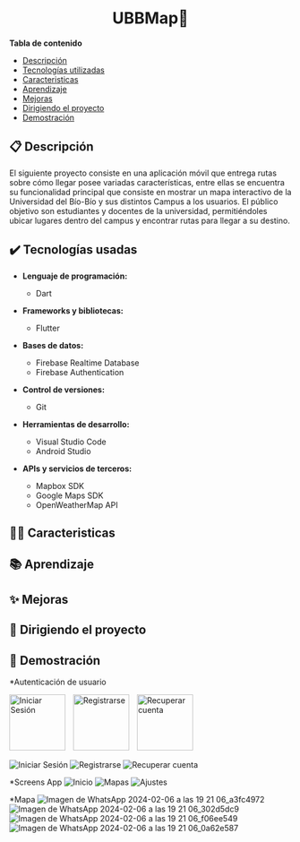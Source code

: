 <h1 align="center"> UBBMap🚶 </h1>


**Tabla de contenido**   
* [Descripción](#descripcion)
* [Tecnologías utilizadas](#tec-util)
* [Caracteristicas](#caract)
* [Aprendizaje](#aprendizaje)
* [Mejoras](#mejora)
* [Dirigiendo el proyecto](#instrucciones)
* [Demostración](#img)
## 📋 Descripción<a name="descripcion"></a>
   El siguiente proyecto consiste en una aplicación móvil que entrega rutas sobre cómo llegar posee variadas características, entre ellas se encuentra su funcionalidad principal que consiste en mostrar un mapa interactivo de la Universidad del Bío-Bío y sus distintos Campus a los usuarios. El público objetivo son estudiantes y docentes de la universidad, permitiéndoles ubicar lugares dentro del campus y encontrar rutas para llegar a su destino.

## ✔️ Tecnologías usadas<a name="tec-util"></a>

* <b>Lenguaje de programación:</b>
  * Dart

* <b>Frameworks y bibliotecas:</b>
  * Flutter
    
* <b>Bases de datos:</b>
  * Firebase Realtime Database
  * Firebase Authentication
    
* <b>Control de versiones:</b>
  * Git
    
* <b>Herramientas de desarrollo:</b>
  * Visual Studio Code
  * Android Studio
    
* <b>APIs y servicios de terceros:</b>
  * Mapbox SDK
  * Google Maps SDK
  * OpenWeatherMap API

## 👦🍳 Caracteristicas<a name="caract"></a>
## 📚 Aprendizaje<a name="aprendizaje"></a>
## ✨ Mejoras<a name="mejora"></a>
## 🚦 Dirigiendo el proyecto<a name="instrucciones"></a>
## 📱 Demostración<a name="img"></a>

*Autenticación de usuario

<ul style="list-style-type:none; padding:0;">
    <li style="display:inline-block; margin-right:10px;">
        <img src="https://github.com/IvanParada/ubb/assets/118088453/1a797394-7451-4c4d-b176-6f4bac09aafa" alt="Iniciar Sesión" style="width:100px;">
    </li>
    <li style="display:inline-block; margin-right:10px;">
        <img src="https://github.com/IvanParada/ubb/assets/118088453/52b8c0a4-d308-45ca-855c-a7c9d7d48c45" alt="Registrarse" style="width:100px;">
    </li>
    <li style="display:inline-block;">
        <img src="https://github.com/IvanParada/ubb/assets/118088453/836abc24-944d-4d39-8d96-8057b81c4479" alt="Recuperar cuenta" style="width:100px;">
    </li>
</ul>

![Iniciar Sesión](https://github.com/IvanParada/ubb/assets/118088453/1a797394-7451-4c4d-b176-6f4bac09aafa)
![Registrarse](https://github.com/IvanParada/ubb/assets/118088453/52b8c0a4-d308-45ca-855c-a7c9d7d48c45)
![Recuperar cuenta](https://github.com/IvanParada/ubb/assets/118088453/836abc24-944d-4d39-8d96-8057b81c4479)

*Screens App
![Inicio](https://github.com/IvanParada/ubb/assets/118088453/b5c3cca3-ecff-4a74-a91b-88d02c460e20)
![Mapas](https://github.com/IvanParada/ubb/assets/118088453/da812494-288b-4033-8218-4f173bda2270)
![Ajustes](https://github.com/IvanParada/ubb/assets/118088453/e6210685-f55e-4575-912b-8a4b5f48f05b)

*Mapa
![Imagen de WhatsApp 2024-02-06 a las 19 21 06_a3fc4972](https://github.com/IvanParada/ubb/assets/118088453/1d6c07ca-fe95-4de1-af7d-788f279efc18)
![Imagen de WhatsApp 2024-02-06 a las 19 21 06_302d5dc9](https://github.com/IvanParada/ubb/assets/118088453/54e04245-c6b5-4491-b8dd-cc565b70e3a1)
![Imagen de WhatsApp 2024-02-06 a las 19 21 06_f06ee549](https://github.com/IvanParada/ubb/assets/118088453/3c116b2d-8b86-4d1e-8d1c-2d24dfab4efb)
![Imagen de WhatsApp 2024-02-06 a las 19 21 06_0a62e587](https://github.com/IvanParada/ubb/assets/118088453/229b3529-ee29-4ce4-9a7d-33811d4e6e02)
